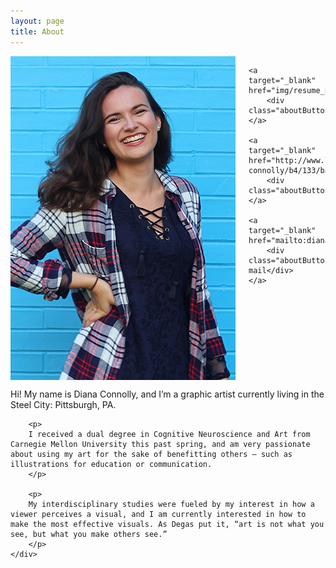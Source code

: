```yaml
---
layout: page
title: About
---
```


<div class="small-12 medium-4 columns">
    <img src="img/diana.jpg" style="width:100%">

    <a target="_blank" href="img/resume_nov17.pdf">
        <div class="aboutButton">Resume</div>
    </a>
    
    <a target="_blank" href="http://www.linkedin.com/pub/diana-connolly/b4/133/ba5/en">
        <div class="aboutButton">Linkedin</div>
    </a>
    
    <a target="_blank" href="mailto:dianaconnolly44@gmail.com">
        <div class="aboutButton">E-mail</div>
    </a>
</div>

<div class="small-12 medium-7 columns">
    <div class="bio">
        <p>
        Hi! My name is Diana Connolly, and I’m a graphic artist currently living in the Steel City: Pittsburgh, PA.
        </p>

        <p>
        I received a dual degree in Cognitive Neuroscience and Art from Carnegie Mellon University this past spring, and am very passionate about using my art for the sake of benefitting others — such as illustrations for education or communication. 
        </p>

        <p>
        My interdisciplinary studies were fueled by my interest in how a viewer perceives a visual, and I am currently interested in how to make the most effective visuals. As Degas put it, “art is not what you see, but what you make others see.”
        </p>
    </div>
</div>


